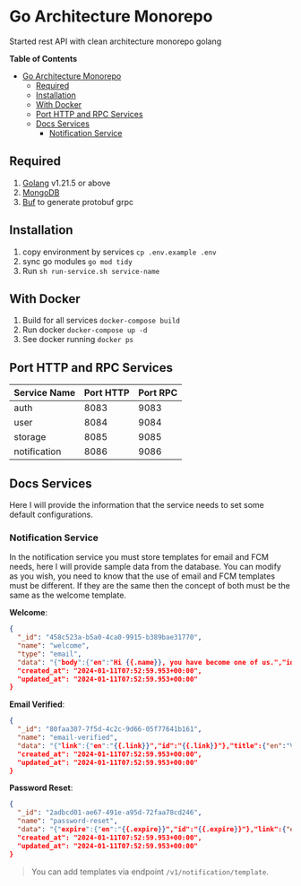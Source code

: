 # Go Architecture Monorepo
Started rest API with clean architecture monorepo golang

**Table of Contents**
- [Go Architecture Monorepo](#go-architecture-monorepo)
  - [Required](#required)
  - [Installation](#installation)
  - [With Docker](#with-docker)
  - [Port HTTP and RPC Services](#port-http-and-rpc-services)
  - [Docs Services](#docs-services)
    - [Notification Service](#notification-service)

## Required
1. [Golang](https://go.dev/) v1.21.5 or above
2. [MongoDB](https://www.mongodb.com/)
3. [Buf](https://docs.buf.build/) to generate protobuf grpc

## Installation
1. copy environment by services `cp .env.example .env`
2. sync go modules `go mod tidy`
3. Run `sh run-service.sh service-name`

## With Docker
1. Build for all services `docker-compose build`
2. Run docker `docker-compose up -d`
3. See docker running `docker ps`

## Port HTTP and RPC Services
| Service Name | Port HTTP | Port RPC |
| :----------- | :-------- | :------- |
| auth         | 8083      | 9083     |
| user         | 8084      | 9084     |
| storage      | 8085      | 9085     |
| notification | 8086      | 9086     |

## Docs Services
Here I will provide the information that the service needs to set some default configurations.

### Notification Service
In the notification service you must store templates for email and FCM needs, here I will provide sample data from the database. You can modify as you wish, you need to know that the use of email and FCM templates must be different. If they are the same then the concept of both must be the same as the welcome template.

**Welcome**:
```json
{
  "_id": "458c523a-b5a0-4ca0-9915-b389bae31770",
  "name": "welcome",
  "type": "email",
  "data": "{"body":{"en":"Hi {{.name}}, you have become one of us.","id":"Hai {{.name}}, kamu telah menjadi bagian dari kami."},"title":{"en":"Welcome","id":"Selamat Datang"}}",
  "created_at": "2024-01-11T07:52:59.953+00:00",
  "updated_at": "2024-01-11T07:52:59.953+00:00"
}
```

**Email Verified**:
```json
{
  "_id": "80faa307-7f5d-4c2c-9d66-05f77641b161",
  "name": "email-verified",
  "data": "{"link":{"en":"{{.link}}","id":"{{.link}}"},"title":{"en":"Verify Email Address","id":"Verifikasi Alamat Email"}}",
  "created_at": "2024-01-11T07:52:59.953+00:00",
  "updated_at": "2024-01-11T07:52:59.953+00:00"
}
```

**Password Reset**:
```json
{
  "_id": "2adbcd01-ae67-491e-a95d-72faa78cd246",
  "name": "password-reset",
  "data": "{"expire":{"en":"{{.expire}}","id":"{{.expire}}"},"link":{"en":"{{.link}}","id":"{{.link}}"},"title":{"en":"Reset Password Notification","id":"Pemberitahuan Reset Kata Sandi"}}",
  "created_at": "2024-01-11T07:52:59.953+00:00",
  "updated_at": "2024-01-11T07:52:59.953+00:00"
}
```

> You can add templates via endpoint `/v1/notification/template`.